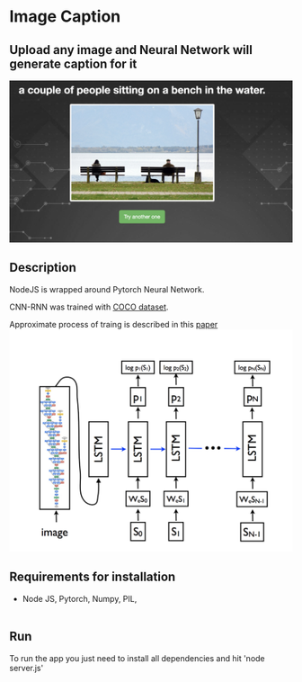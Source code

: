 # Image Caption

## Upload any image and Neural Network will generate caption for it
<img src="images/1.png" width="550">


## Description

NodeJS is wrapped around Pytorch Neural Network. <br>

CNN-RNN  was trained with [COCO dataset](http://cocodataset.org/#home).

 Approximate process of traing is described in this [paper](https://arxiv.org/pdf/1411.4555.pdf) <br>
 <img src="images/2.png" width="550">

## **Requirements for installation**
- Node JS, Pytorch, Numpy, PIL,
<br><br>

## **Run**
To run the app you just need to install all dependencies and hit 'node server.js'
